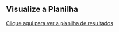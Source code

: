 ## Visualize a Planilha
[Clique aqui para ver a planilha de resultados](Marcia520/planilhas-com-IA/blob/main/output/Controle%20financeiro2.csv)
